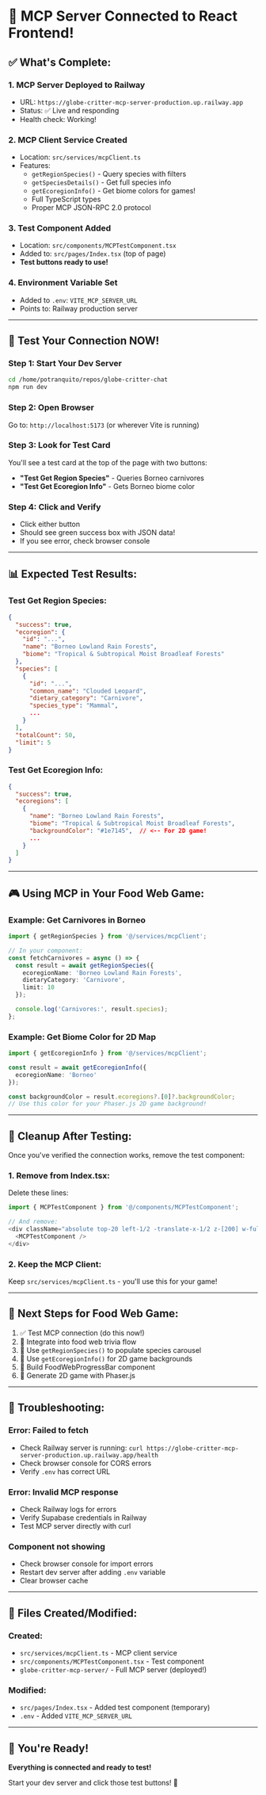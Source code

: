 # 🎉 MCP Server Connected to React Frontend!

## ✅ What's Complete:

### **1. MCP Server Deployed to Railway**
- URL: `https://globe-critter-mcp-server-production.up.railway.app`
- Status: ✅ Live and responding
- Health check: Working!

### **2. MCP Client Service Created**
- Location: `src/services/mcpClient.ts`
- Features:
  - `getRegionSpecies()` - Query species with filters
  - `getSpeciesDetails()` - Get full species info
  - `getEcoregionInfo()` - Get biome colors for games!
  - Full TypeScript types
  - Proper MCP JSON-RPC 2.0 protocol

### **3. Test Component Added**
- Location: `src/components/MCPTestComponent.tsx`
- Added to: `src/pages/Index.tsx` (top of page)
- **Test buttons ready to use!**

### **4. Environment Variable Set**
- Added to `.env`: `VITE_MCP_SERVER_URL`
- Points to: Railway production server

---

## 🧪 Test Your Connection NOW!

### **Step 1: Start Your Dev Server**
```bash
cd /home/potranquito/repos/globe-critter-chat
npm run dev
```

### **Step 2: Open Browser**
Go to: `http://localhost:5173` (or wherever Vite is running)

### **Step 3: Look for Test Card**
You'll see a test card at the top of the page with two buttons:
- **"Test Get Region Species"** - Queries Borneo carnivores
- **"Test Get Ecoregion Info"** - Gets Borneo biome color

### **Step 4: Click and Verify**
- Click either button
- Should see green success box with JSON data!
- If you see error, check browser console

---

## 📊 Expected Test Results:

### **Test Get Region Species:**
```json
{
  "success": true,
  "ecoregion": {
    "id": "...",
    "name": "Borneo Lowland Rain Forests",
    "biome": "Tropical & Subtropical Moist Broadleaf Forests"
  },
  "species": [
    {
      "id": "...",
      "common_name": "Clouded Leopard",
      "dietary_category": "Carnivore",
      "species_type": "Mammal",
      ...
    }
  ],
  "totalCount": 50,
  "limit": 5
}
```

### **Test Get Ecoregion Info:**
```json
{
  "success": true,
  "ecoregions": [
    {
      "name": "Borneo Lowland Rain Forests",
      "biome": "Tropical & Subtropical Moist Broadleaf Forests",
      "backgroundColor": "#1e7145",  // <-- For 2D game!
      ...
    }
  ]
}
```

---

## 🎮 Using MCP in Your Food Web Game:

### **Example: Get Carnivores in Borneo**
```typescript
import { getRegionSpecies } from '@/services/mcpClient';

// In your component:
const fetchCarnivores = async () => {
  const result = await getRegionSpecies({
    ecoregionName: 'Borneo Lowland Rain Forests',
    dietaryCategory: 'Carnivore',
    limit: 10
  });

  console.log('Carnivores:', result.species);
};
```

### **Example: Get Biome Color for 2D Map**
```typescript
import { getEcoregionInfo } from '@/services/mcpClient';

const result = await getEcoregionInfo({
  ecoregionName: 'Borneo'
});

const backgroundColor = result.ecoregions?.[0]?.backgroundColor;
// Use this color for your Phaser.js 2D game background!
```

---

## 🧹 Cleanup After Testing:

Once you've verified the connection works, remove the test component:

### **1. Remove from Index.tsx:**
Delete these lines:
```typescript
import { MCPTestComponent } from '@/components/MCPTestComponent';

// And remove:
<div className="absolute top-20 left-1/2 -translate-x-1/2 z-[200] w-full max-w-2xl px-4">
  <MCPTestComponent />
</div>
```

### **2. Keep the MCP Client:**
Keep `src/services/mcpClient.ts` - you'll use this for your game!

---

## 🚀 Next Steps for Food Web Game:

1. ✅ Test MCP connection (do this now!)
2. 🔄 Integrate into food web trivia flow
3. 🔄 Use `getRegionSpecies()` to populate species carousel
4. 🔄 Use `getEcoregionInfo()` for 2D game backgrounds
5. 🔄 Build FoodWebProgressBar component
6. 🔄 Generate 2D game with Phaser.js

---

## 🐛 Troubleshooting:

### **Error: Failed to fetch**
- Check Railway server is running: `curl https://globe-critter-mcp-server-production.up.railway.app/health`
- Check browser console for CORS errors
- Verify `.env` has correct URL

### **Error: Invalid MCP response**
- Check Railway logs for errors
- Verify Supabase credentials in Railway
- Test MCP server directly with curl

### **Component not showing**
- Check browser console for import errors
- Restart dev server after adding `.env` variable
- Clear browser cache

---

## 📝 Files Created/Modified:

### **Created:**
- `src/services/mcpClient.ts` - MCP client service
- `src/components/MCPTestComponent.tsx` - Test component
- `globe-critter-mcp-server/` - Full MCP server (deployed!)

### **Modified:**
- `src/pages/Index.tsx` - Added test component (temporary)
- `.env` - Added `VITE_MCP_SERVER_URL`

---

## 🎯 You're Ready!

**Everything is connected and ready to test!**

Start your dev server and click those test buttons! 🚀
